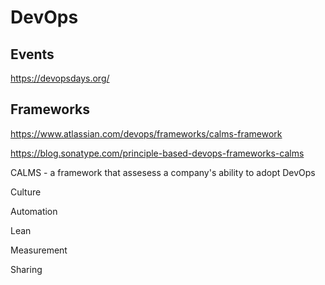 # DevOps

## Events 

https://devopsdays.org/



## Frameworks

https://www.atlassian.com/devops/frameworks/calms-framework

https://blog.sonatype.com/principle-based-devops-frameworks-calms

CALMS - a framework that assesess a company's ability to adopt DevOps

Culture

Automation

Lean

Measurement

Sharing


